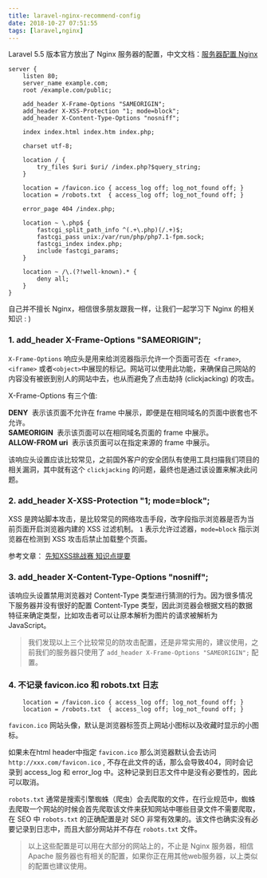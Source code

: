 ```yaml
---
title: laravel-nginx-recommend-config
date: 2018-10-27 07:51:55
tags: [laravel,nginx]
---
```


Laravel 5.5 版本官方放出了 Nginx 服务器的配置，中文文档：[服务器配置 Nginx][1]

```nginx
server {
    listen 80;
    server_name example.com;
    root /example.com/public;

    add_header X-Frame-Options "SAMEORIGIN";   
    add_header X-XSS-Protection "1; mode=block"; 
    add_header X-Content-Type-Options "nosniff"; 

    index index.html index.htm index.php;

    charset utf-8;

    location / {
        try_files $uri $uri/ /index.php?$query_string;
    }

    location = /favicon.ico { access_log off; log_not_found off; }  
    location = /robots.txt  { access_log off; log_not_found off; }  

    error_page 404 /index.php;

    location ~ \.php$ {
        fastcgi_split_path_info ^(.+\.php)(/.+)$;
        fastcgi_pass unix:/var/run/php/php7.1-fpm.sock;
        fastcgi_index index.php;
        include fastcgi_params;
    }

    location ~ /\.(?!well-known).* {
        deny all;
    }
}
```

自己并不擅长 Nginx，相信很多朋友跟我一样，让我们一起学习下 Nginx 的相关知识 : )

### 1.  add_header X-Frame-Options "SAMEORIGIN";

`X-Frame-Options` 响应头是用来给浏览器指示允许一个页面可否在` <frame>`, `<iframe>` 或者` <object> `中展现的标记。网站可以使用此功能，来确保自己网站的内容没有被嵌到别人的网站中去，也从而避免了点击劫持 (clickjacking) 的攻击。

X-Frame-Options 有三个值:

**DENY**
​    表示该页面不允许在 frame 中展示，即便是在相同域名的页面中嵌套也不允许。
​    
**SAMEORIGIN**
​    表示该页面可以在相同域名页面的 frame 中展示。
​    
**ALLOW-FROM uri**
​    表示该页面可以在指定来源的 frame 中展示。

该响应头设置应该比较常见，之前国外客户的安全团队有使用工具扫描我们项目的相关漏洞，其中就有这个 `clickjacking` 的问题，最终也是通过该设置来解决此问题。

### 2. add_header X-XSS-Protection "1; mode=block";

XSS 是跨站脚本攻击，是比较常见的网络攻击手段，改字段指示浏览器是否为当前页面开启浏览器内建的 XSS 过滤机制。 `1` 表示允许过滤器，`mode=block` 指示浏览器在检测到 XSS 攻击后禁止加载整个页面。

参考文章： [先知XSS挑战赛 知识点提要][2]

### 3. add_header X-Content-Type-Options "nosniff";

该响应头设置禁用浏览器对 Content-Type 类型进行猜测的行为。因为很多情况下服务器并没有很好的配置 Content-Type 类型，因此浏览器会根据文档的数据特征来确定类型，比如攻击者可以让原本解析为图片的请求被解析为 JavaScript。

> 我们发现以上三个比较常见的防攻击配置，还是非常实用的，建议使用，之前我们的服务器只使用了 `add_header X-Frame-Options "SAMEORIGIN";` 配置。

### 4. 不记录 favicon.ico 和 robots.txt 日志

```
    location = /favicon.ico { access_log off; log_not_found off; }
    location = /robots.txt  { access_log off; log_not_found off; }
```
`favicon.ico` 网站头像，默认是浏览器标签页上网站小图标以及收藏时显示的小图标。

如果未在html header中指定 `favicon.ico` 那么浏览器默认会去访问 `http://xxx.com/favicon.ico` , 不存在此文件的话，那么会导致404，同时会记录到 access_log 和 error_log 中。这种记录到日志文件中是没有必要性的，因此可以取消。

`robots.txt` 通常是搜索引擎蜘蛛（爬虫）会去爬取的文件，在行业规范中，蜘蛛去爬取一个网站的时候会首先爬取该文件来获知网站中哪些目录文件不需要爬取，在 SEO 中 `robots.txt` 的正确配置是对 SEO 非常有效果的。该文件也确实没有必要记录到日志中，而且大部分网站并不存在 `robots.txt` 文件。


> 以上这些配置是可以用在大部分的网站上的，不止是 Nginx 服务器，相信 Apache 服务器也有相关的配置，如果你正在用其他web服务器，以上类似的配置也建议使用。

[1]: https://d.laravel-china.org/docs/5.5/deployment
[2]: http://blog.csdn.net/yuanfeng20000/article/details/77919587